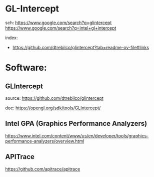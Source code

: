 # GL-Intercept
sch: https://www.google.com/search?q=glintercept https://www.google.com/search?q=intel+gl+intercept

index:
- https://github.com/dtrebilco/glintercept?tab=readme-ov-file#links

# Software:
## GLIntercept
source: https://github.com/dtrebilco/glintercept

doc: https://opengl.org/sdk/tools/GLIntercept/

## Intel GPA (Graphics Performance Analyzers)
https://www.intel.com/content/www/us/en/developer/tools/graphics-performance-analyzers/overview.html

## APITrace
https://github.com/apitrace/apitrace
